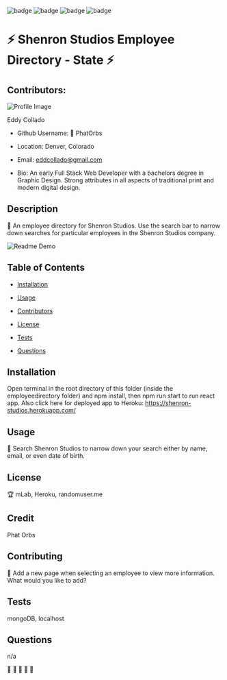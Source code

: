 
  

  ![badge](https://img.shields.io/github/languages/count/PhatOrbs/Homework9.0)
  ![badge](https://img.shields.io/github/languages/top/PhatOrbs/Homework9.0)
  ![badge](https://img.shields.io/badge/Generated%20By%3A-README.MD%20Generator-brightgreen)
  ![badge](https://img.shields.io/badge/build-passing-blueviolet)
  

  # :zap: Shenron Studios Employee Directory - State :zap:

  ## Contributors:

  ![Profile Image](https://avatars3.githubusercontent.com/u/55727894?v=4)

  Eddy Collado

  * Github Username: :pizza: PhatOrbs

  * Location: Denver, Colorado

  * Email: eddcollado@gmail.com 

  * Bio: An early Full Stack Web Developer with a bachelors degree in Graphic Design. Strong attributes in all aspects of traditional print and modern digital design.

  ## Description 

  :cake: An employee directory for Shenron Studios. Use the search bar to narrow down searches for particular employees in the Shenron Studios company.

  ![Readme Demo](src/utils/shenron_studios.gif)

  ## Table of Contents 

  * [Installation](#installation) 

  * [Usage](#usage) 

  * [Contributors](#contributors) 

  * [License](#license) 

  * [Tests](#tests) 

  * [Questions](#questions) 

  ## Installation 

  Open terminal in the root directory of this folder (inside the employeedirectory folder) and npm install, then npm run start to run react app. Also click here for deployed app to Heroku: https://shenron-studios.herokuapp.com/ 

  ## Usage 

  :bacon: Search Shenron Studios to narrow down your search either by name, email, or even date of birth. 

  ## License 

  :trophy: mLab, Heroku, randomuser.me 

  ## Credit 

  Phat Orbs 

  ## Contributing 

  :scorpion: Add a new page when selecting an employee to view more information. What would you like to add? 

  ## Tests 

  mongoDB, localhost 

  ## Questions 

  n/a 

  :key: :key: :key: :key: :key: 

